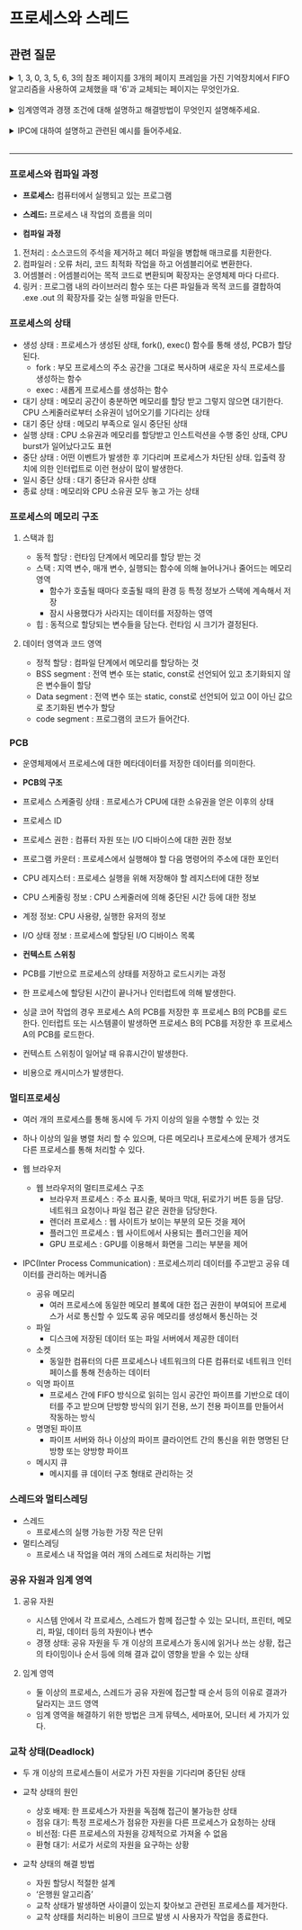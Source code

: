 # 프로세스와 스레드

## 관련 질문
<details>
  <summary>1, 3, 0, 3, 5, 6, 3의 참조 페이지를 3개의 페이지 프레임을 가진 기억장치에서 FIFO 알고리즘을 사용하여 교체했을 때 '6'과 교체되는 페이지는 무엇인가요.</summary>
  <blockquote>
    FIFO 알고리즘은 오래된 페이지가 우선적으로 교체되는 방식을 따릅니다. 따라서 3개의 프레임에 (1, 3, 0) (1, 3, 0) (5, 3, 0) (5, 6, 0) (5, 6, 3) 으로 할당됩니다. 그러므로 '6'과 교체되는 페이지는 '3' 입니다.
  </blockquote>
</details>
<br/>
<details>
  <summary>임계영역과 경쟁 조건에 대해 설명하고 해결방법이 무엇인지 설명해주세요.</summary>
  <blockquote>
    임계 영역은 둘 이상의 스레드가 동시에 되는 상황이 되어 접근 타이밍 등에 따라 결과값이 달라지는 상태인 경쟁조건을 발생시킬 수 있는 코드 블록을 의미합니다. 공유된 자원에 여러 프로세스가 동시에 접근하면 임계 영역 안에서 경쟁 조건이 발생할 수 있습니다. 이를 해결하기 위해 한번에 하나의 프로세스만 접근할 수 있도록 제한을 두는 방식을 취해야하고 대표적으로 뮤텍스, 세마포어, 모니터를 활용하는 방식이 있습니다.
  </blockquote>
</details>
<br/>
<details>
  <summary>IPC에 대하여 설명하고 관련된 예시를 들어주세요.</summary>
  <blockquote>
    IPC(Inter Process Communication)는 프로세스간 데이터를 주고받고 공유 데이터를 관리하는 메커니즘 입니다. 종류로는 공유 메모리, 파일, 소켓, 익명 파이프, 명명된 파이프, 메시지 큐 등이 있습니다. 
  </blockquote>
</details>
<br/>

<hr/>

### 프로세스와 컴파일 과정

- **프로세스:** 컴퓨터에서 실행되고 있는 프로그램
- **스레드:** 프로세스 내 작업의 흐름을 의미

- **컴파일 과정**
1. 전처리 : 소스코드의 주석을 제거하고 헤더 파일을 병합해 매크로를 치환한다.
2. 컴파일러 : 오류 처리, 코드 최적화 작업을 하고 어셈블리어로 변환한다.
3. 어셈블러 : 어셈블리어는 목적 코드로 변환되며 확장자는 운영체제 마다 다르다.
4. 링커 : 프로그램 내의 라이브러리 함수 또는 다른 파일들과 목적 코드를 결합하여 .exe .out 의 확장자를 갖는 실행 파일을 만든다.


### 프로세스의 상태

- 생성 상태 : 프로세스가 생성된 상태, fork(), exec() 함수를 통해 생성, PCB가 할당된다.
    - fork : 부모 프로세스의 주소 공간을 그대로 복사하며 새로운 자식 프로세스를 생성하는 함수
    - exec : 새롭게 프로세스를 생성하는 함수
- 대기 상태 : 메모리 공간이 충분하면 메모리를 할당 받고 그렇지 않으면 대기한다. CPU 스케줄러로부터 소유권이 넘어오기를 기다리는 상태
- 대기 중단 상태 : 메모리 부족으로 일시 중단된 상태
- 실행 상태 : CPU 소유권과 메모리를 할당받고 인스트럭션을 수행 중인 상태, CPU burst가 일어났다고도 표현
- 중단 상태 : 어떤 이벤트가 발생한 후 기다리며 프로세스가 차단된 상태. 입출력 장치에 의한 인터럽트로 이런 현상이 많이 발생한다.
- 일시 중단 상태 : 대기 중단과 유사한 상태
- 종료 상태 : 메모리와 CPU 소유권 모두 놓고 가는 상태

### 프로세스의 메모리 구조

1. 스택과 힙
    - 동적 할당 : 런타임 단계에서 메모리를 할당 받는 것
    - 스택 : 지역 변수, 매개 변수, 실행되는 함수에 의해 늘어나거나 줄어드는 메모리 영역
        - 함수가 호출될 때마다 호출될 때의 환경 등 특정 정보가 스택에 계속해서 저장
        - 잠시 사용했다가 사라지는 데이터를 저장하는 영역
    - 힙 : 동적으로 할당되는 변수들을 담는다. 런타임 시 크기가 결정된다.

2. 데이터 영역과 코드 영역
    - 정적 할당 : 컴파일 단계에서 메모리를 할당하는 것
    - BSS segment : 전역 변수 또는 static, const로 선언되어 있고 초기화되지 않은 변수들이 할당
    - Data segment : 전역 변수 또는 static, const로 선언되어 있고 0이 아닌 값으로 초기화된 변수가 할당
    - code segment : 프로그램의 코드가 들어간다.

### PCB

- 운영체제에서 프로세스에 대한 메타데이터를 저장한 데이터를 의미한다.

- **PCB의 구조**
- 프로세스 스케줄링 상태 : 프로세스가 CPU에 대한 소유권을 얻은 이후의 상태
- 프로세스 ID
- 프로세스 권한 : 컴퓨터 자원 또는 I/O 디바이스에 대한 권한 정보
- 프로그램 카운터 : 프로세스에서 실행해야 할 다음 명령어의 주소에 대한 포인터
- CPU 레지스터 : 프로세스 실행을 위해 저장해야 할 레지스터에 대한 정보
- CPU 스케줄링 정보 : CPU 스케줄러에 의해 중단된 시간 등에 대한 정보
- 계정 정보: CPU 사용량, 실행한 유저의 정보
- I/O 상태 정보 : 프로세스에 할당된 I/O 디바이스 목록

- **컨텍스트 스위칭**
- PCB를 기반으로 프로세스의 상태를 저장하고 로드시키는 과정
- 한 프로세스에 할당된 시간이 끝나거나 인터럽트에 의해 발생한다.
- 싱글 코어 작업의 경우 프로세스 A의 PCB를 저장한 후 프로세스 B의 PCB를 로드한다. 인터럽트 또는 시스템콜이 발생하면 프로세스 B의 PCB를 저장한 후 프로세스 A의 PCB를 로드한다.
- 컨텍스트 스위칭이 일어날 때 유휴시간이 발생한다.
- 비용으로 캐시미스가 발생한다.

### 멀티프로세싱

- 여러 개의 프로세스를 통해 동시에 두 가지 이상의 일을 수행할 수 있는 것
- 하나 이상의 일을 병렬 처리 할 수 있으며, 다른 메모리나 프로세스에 문제가 생겨도 다른 프로세스를 통해 처리할 수 있다.

- 웹 브라우저
    - 웹 브라우저의 멀티프로세스 구조
        - 브라우저 프로세스 : 주소 표시줄, 북마크 막대, 뒤로가기 버튼 등을 담당. 네트워크 요청이나 파일 접근 같은 권한을 담당한다.
        - 렌더러 프로세스 : 웹 사이트가 보이는 부분의 모든 것을 제어
        - 플러그인 프로세스 : 웹 사이트에서 사용되는 플러그인을 제어
        - GPU 프로세스 : GPU를 이용해서 화면을 그리는 부분을 제어

- IPC(Inter Process Communication) : 프로세스끼리 데이터를 주고받고 공유 데이터를 관리하는 메커니즘 
    - 공유 메모리
        - 여러 프로세스에 동일한 메모리 블록에 대한 접근 권한이 부여되어 프로세스가 서로 통신할 수 있도록 공유 메모리를 생성해서 통신하는 것
    - 파일
        - 디스크에 저장된 데이터 또는 파일 서버에서 제공한 데이터
    - 소켓
        - 동일한 컴퓨터의 다른 프로세스나 네트워크의 다른 컴퓨터로 네트워크 인터페이스를 통해 전송하는 데이터
    - 익명 파이프
        - 프로세스 간에 FIFO 방식으로 읽히는 임시 공간인 파이프를 기반으로 데이터를 주고 받으며 단방향 방식의 읽기 전용, 쓰기 전용 파이프를 만들어서 작동하는 방식
    - 명명된 파이프
        - 파이프 서버와 하나 이상의 파이프 클라이언트 간의 통신을 위한 명명된 단방향 또는 양방향 파이프
    - 메시지 큐
        - 메시지를 큐 데이터 구조 형태로 관리하는 것

### 스레드와 멀티스레딩

- 스레드
    - 프로세스의 실행 가능한 가장 작은 단위
- 멀티스레딩
    - 프로세스 내 작업을 여러 개의 스레드로 처리하는 기법

### 공유 자원과 임계 영역

1. 공유 자원
    - 시스템 안에서 각 프로세스, 스레드가 함께 접근할 수 있는 모니터, 프린터, 메모리, 파일, 데이터 등의 자원이나 변수
    - 경쟁 상태: 공유 자원을 두 개 이상의 프로세스가 동시에 읽거나 쓰는 상황, 접근의 타이밍이나 순서 등에 의해 결과 값이 영향을 받을 수 있는 상태

2. 임계 영역
    - 둘 이상의 프로세스, 스레드가 공유 자원에 접근할 때 순서 등의 이유로 결과가 달라지는 코드 영역
    - 임계 영역을 해결하기 위한 방법은 크게 뮤텍스, 세마포어, 모니터 세 가지가 있다.

### 교착 상태(Deadlock)
- 두 개 이상의 프로세스들이 서로가 가진 자원을 기다리며 중단된 상태
- 교착 상태의 원인
    - 상호 배제: 한 프로세스가 자원을 독점해 접근이 불가능한 상태
    - 점유 대기: 특정 프로세스가 점유한 자원을 다른 프로세스가 요청하는 상태
    - 비선점: 다른 프로세스의 자원을 강제적으로 가져올 수 없음
    - 환형 대기: 서로가 서로의 자원을 요구하는 상황

- 교착 상태의 해결 방법
    - 자원 할당시 적절한 설계
    - ‘은행원 알고리즘’
    - 교착 상태가 발생하면 사이클이 있는지 찾아보고 관련된 프로세스를 제거한다.
    - 교착 상태를 처리하는 비용이 크므로 발생 시 사용자가 작업을 종료한다.